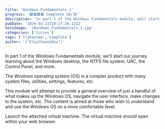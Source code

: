 ```yaml
---
title: 'Windows Fundamentals 1'
progress: '🟩🟩🟩🟩 Complete 10/10'
description: 'In part 1 of the Windows Fundamentals module, well start our journey learning about the Windows desktop, the NTFS file system, UAC, the Control Panel, and more'
pubDate: '2024-03-21T20:27:34.123Z'
heroImage: '/Windows_Fundamentals_1.jpg'
categories: ['Cursos']
tags: ['Tryhackme','Complete']
author: '["EloyChavezDev"]'
---
```

In part 1 of the Windows Fundamentals module, we'll start our journey learning about the Windows desktop, the NTFS file system, UAC, the Control Panel, and more.

The Windows operating system (OS) is a complex product with many system files, utilities, settings, features, etc. 

This module will attempt to provide a general overview of just a handful of what makes up the Windows OS, navigate the user interface, make changes to the system, etc. The content is aimed at those who wish to understand and use the Windows OS on a more comfortable level. 

Launch the attached virtual machine. The virtual machine should open within your web browser. 